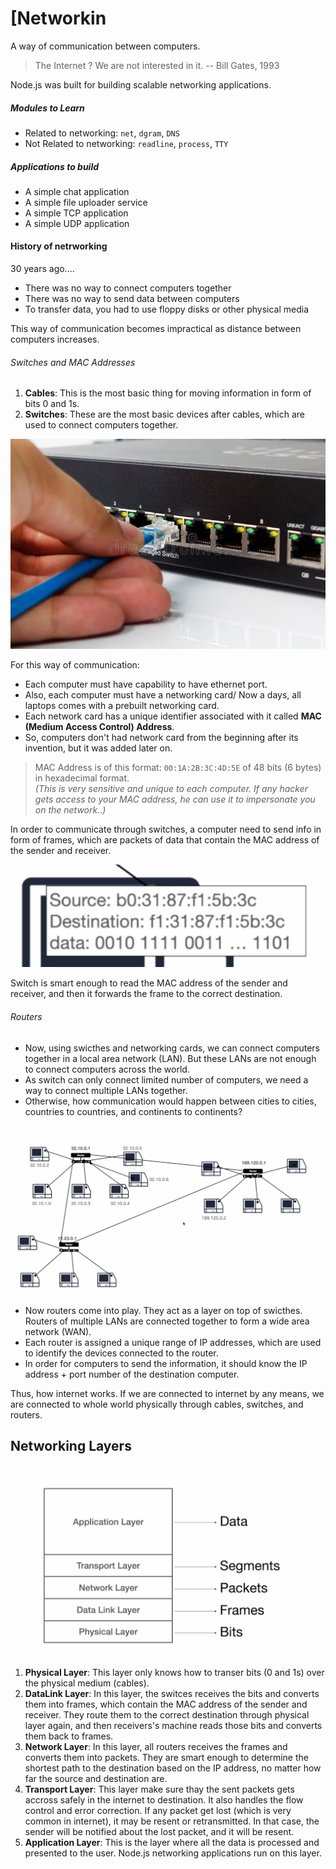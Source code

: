 # [Networkin

A way of communication between computers.

> The Internet ? We are not interested in it.
> -- Bill Gates, 1993

Node.js was built for building scalable networking applications.

##### Modules to Learn

- Related to networking: `net`, `dgram`, `DNS`
- Not Related to networking: `readline`, `process`, `TTY`

##### Applications to build

- A simple chat application
- A simple file uploader service
- A simple TCP application
- A simple UDP application

#### History of netrworking

30 years ago....

- There was no way to connect computers together
- There was no way to send data between computers
- To transfer data, you had to use floppy disks or other physical media

This way of communication becomes impractical as distance between computers increases.

###### Switches and MAC Addresses

1. **Cables**: This is the most basic thing for moving information in form of bits 0 and 1s.
2. **Switches**: These are the most basic devices after cables, which are used to connect computers together.

![](/assets/2025-06-29-20-46-31.png)

For this way of communication:

- Each computer must have capability to have ethernet port.
- Also, each computer must have a networking card/ Now a days, all laptops comes with a prebuilt networking card.
- Each network card has a unique identifier associated with it called **MAC (Medium Access Control) Address**.
- So, computers don't had network card from the beginning after its invention, but it was added later on.

> MAC Address is of this format: `00:1A:2B:3C:4D:5E` of 48 bits (6 bytes) in hexadecimal format.<br>
> _(This is very sensitive and unique to each computer. If any hacker gets access to your MAC address, he can use it to impersonate you on the network..)_

In order to communicate through switches, a computer need to send info in form of frames, which are packets of data that contain the MAC address of the sender and receiver.

![](/assets/2025-06-29-20-54-26.png)

Switch is smart enough to read the MAC address of the sender and receiver, and then it forwards the frame to the correct destination.

###### Routers

- Now, using swicthes and networking cards, we can connect computers together in a local area network (LAN). But these LANs are not enough to connect computers across the world.
- As switch can only connect limited number of computers, we need a way to connect multiple LANs together.
- Otherwise, how communication would happen between cities to cities, countries to countries, and continents to continents?

![](/assets/2025-06-29-20-57-56.png)

- Now routers come into play. They act as a layer on top of swicthes. Routers of multiple LANs are connected together to form a wide area network (WAN).
- Each router is assigned a unique range of IP addresses, which are used to identify the devices connected to the router.
- In order for computers to send the information, it should know the IP address + port number of the destination computer.

Thus, how internet works. If we are connected to internet by any means, we are connected to whole world physically through cables, switches, and routers.

## Networking Layers

![](/assets/2025-06-29-21-03-36.png)

1. **Physical Layer**: This layer only knows how to transer bits (0 and 1s) over the physical medium (cables).
2. **DataLink Layer**: In this layer, the switces receives the bits and converts them into frames, which contain the MAC address of the sender and receiver. They route them to the correct destination through physical layer again, and then receivers's machine reads those bits and converts them back to frames.
3. **Network Layer**: In this layer, all routers receives the frames and converts them into packets. They are smart enough to determine the shortest path to the destination based on the IP address, no matter how far the source and destination are.
4. **Transport Layer**: This layer make sure thay the sent packets gets accross safely in the internet to destination. It also handles the flow control and error correction. If any packet get lost (which is very common in internet), it may be resent or retransmitted. In that case, the sender will be notified about the lost packet, and it will be resent.
5. **Application Layer**: This is the layer where all the data is processed and presented to the user. Node.js networking applications run on this layer.
